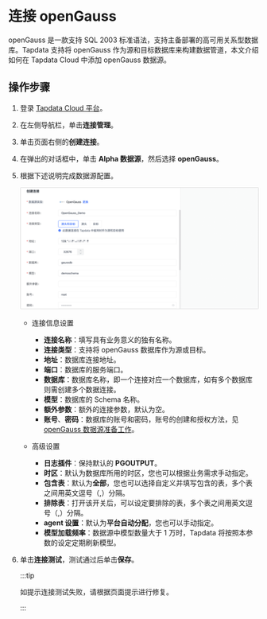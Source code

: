# 连接 openGauss

openGauss 是一款支持 SQL 2003 标准语法，支持主备部署的高可用关系型数据库。Tapdata 支持将 openGauss 作为源和目标数据库来构建数据管道，本文介绍如何在 Tapdata Cloud 中添加 openGauss 数据源。

## 操作步骤

1. 登录 [Tapdata Cloud 平台](https://cloud.tapdata.net/console/v3/)。

2. 在左侧导航栏，单击**连接管理**。

3. 单击页面右侧的**创建连接**。

4. 在弹出的对话框中，单击 **Alpha 数据源**，然后选择 **openGauss**。

5. 根据下述说明完成数据源配置。

   ![](../../../images/opengauss_connection.png)

   * 连接信息设置

     * **连接名称**：填写具有业务意义的独有名称。
     * **连接类型**：支持将 openGauss 数据库作为源或目标。
     * **地址**：数据库连接地址。
     * **端口**：数据库的服务端口。
     * **数据库**：数据库名称，即一个连接对应一个数据库，如有多个数据库则需创建多个数据连接。
     * **模型**：数据库的 Schema 名称。
     * **额外参数**：额外的连接参数，默认为空。
     * **账号**、**密码**：数据库的账号和密码，账号的创建和授权方法，见 [openGauss 数据源准备工作](../../../prerequisites/alpha/opengauss.md)。

   * 高级设置
     * **日志插件**：保持默认的 **PGOUTPUT**。
     * **时区**：默认为数据库所用的时区，您也可以根据业务需求手动指定。
     * **包含表**：默认为**全部**，您也可以选择自定义并填写包含的表，多个表之间用英文逗号（,）分隔。
     * **排除表**：打开该开关后，可以设定要排除的表，多个表之间用英文逗号（,）分隔。
     * **agent 设置**：默认为**平台自动分配**，您也可以手动指定。
     * **模型加载频率**：数据源中模型数量大于 1 万时，Tapdata 将按照本参数的设定定期刷新模型。

6. 单击**连接测试**，测试通过后单击**保存**。

   :::tip

   如提示连接测试失败，请根据页面提示进行修复。

   :::